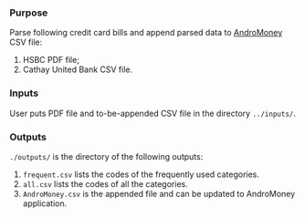 ### Purpose
Parse following credit card bills and append parsed data to [AndroMoney](https://web.andromoney.com) CSV  file:
1. HSBC PDF file;
1. Cathay United Bank CSV file.
### Inputs
User puts PDF file and to-be-appended CSV file in the directory `../inputs/`.
### Outputs
`./outputs/` is the directory of the following outputs:
1. `frequent.csv` lists the codes of the frequently used categories.
1. `all.csv` lists the codes of all the categories.
1. `AndroMoney.csv` is the appended file and can be updated to AndroMoney application.
